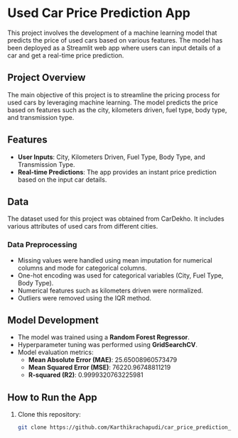 # Used Car Price Prediction App

This project involves the development of a machine learning model that predicts the price of used cars based on various features. The model has been deployed as a Streamlit web app where users can input details of a car and get a real-time price prediction.

## Project Overview
The main objective of this project is to streamline the pricing process for used cars by leveraging machine learning. The model predicts the price based on features such as the city, kilometers driven, fuel type, body type, and transmission type.

## Features
- **User Inputs**: City, Kilometers Driven, Fuel Type, Body Type, and Transmission Type.
- **Real-time Predictions**: The app provides an instant price prediction based on the input car details.

## Data
The dataset used for this project was obtained from CarDekho. It includes various attributes of used cars from different cities.

### Data Preprocessing
- Missing values were handled using mean imputation for numerical columns and mode for categorical columns.
- One-hot encoding was used for categorical variables (City, Fuel Type, Body Type).
- Numerical features such as kilometers driven were normalized.
- Outliers were removed using the IQR method.

## Model Development
- The model was trained using a **Random Forest Regressor**.
- Hyperparameter tuning was performed using **GridSearchCV**.
- Model evaluation metrics:
  - **Mean Absolute Error (MAE)**: 25.65008960573479
  - **Mean Squared Error (MSE)**: 76220.96748811219
  - **R-squared (R2)**: 0.9999320763225981

## How to Run the App
1. Clone this repository:
   ```bash
   git clone https://github.com/Karthikrachapudi/car_price_prediction_app.git

